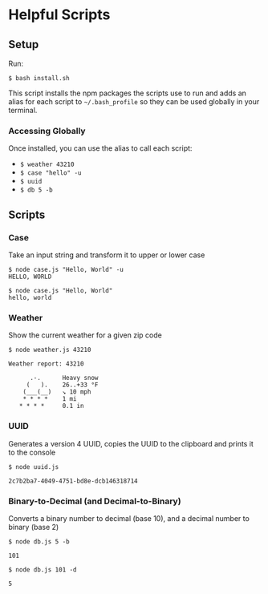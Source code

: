 # Helpful Scripts

## Setup
Run:

`$ bash install.sh`

This script installs the npm packages the scripts use to run and adds an alias for each script to `~/.bash_profile` so they can be used globally in your terminal.

### Accessing Globally
Once installed, you can use the alias to call each script:

* `$ weather 43210`
* `$ case "hello" -u`
* `$ uuid`
* `$ db 5 -b`

## Scripts
### Case
Take an input string and transform it to upper or lower case

```
$ node case.js "Hello, World" -u
HELLO, WORLD

$ node case.js "Hello, World"
hello, world
```

### Weather
Show the current weather for a given zip code

```
$ node weather.js 43210

Weather report: 43210

      .-.      Heavy snow
     (   ).    26..+33 °F     
    (___(__)   ↘ 10 mph       
    * * * *    1 mi           
   * * * *     0.1 in
```

### UUID
Generates a version 4 UUID, copies the UUID to the clipboard and prints it to the console

```
$ node uuid.js

2c7b2ba7-4049-4751-bd8e-dcb146318714
```

### Binary-to-Decimal (and Decimal-to-Binary)
Converts a binary number to decimal (base 10), and a decimal number to binary (base 2)

```
$ node db.js 5 -b

101

$ node db.js 101 -d

5
```